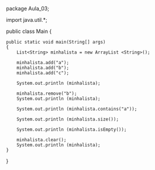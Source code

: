 
package Aula_03;

import java.util.*;

public class Main {

	public static void main(String[] args)
	{
		List<String> minhalista = new ArrayList <String>();
		
		minhalista.add("a");
		minhalista.add("b");
		minhalista.add("c");
		
		System.out.println (minhalista);
		
		minhalista.remove("b");
		System.out.println (minhalista);
		
		System.out.println (minhalista.contains("a"));
		
		System.out.println (minhalista.size());
		
		System.out.println (minhalista.isEmpty());
		
		minhalista.clear();
		System.out.println (minhalista);
	}
	
}
